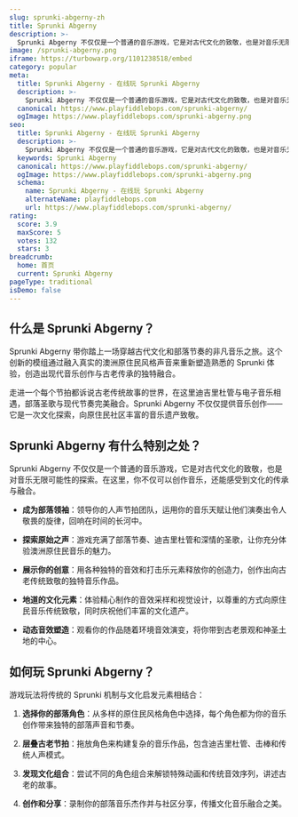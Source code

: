 ```yaml
---
slug: sprunki-abgerny-zh
title: Sprunki Abgerny
description: >-
  Sprunki Abgerny 不仅仅是一个普通的音乐游戏，它是对古代文化的致敬，也是对音乐无限可能性的探索。在这里，你不仅可以创作音乐，还能感受到文化的传承与融合。
image: /sprunki-abgerny.png
iframe: https://turbowarp.org/1101238518/embed
category: popular
meta:
  title: Sprunki Abgerny - 在线玩 Sprunki Abgerny
  description: >-
    Sprunki Abgerny 不仅仅是一个普通的音乐游戏，它是对古代文化的致敬，也是对音乐无限可能性的探索。在这里，你不仅可以创作音乐，还能感受到文化的传承与融合。
  canonical: https://www.playfiddlebops.com/sprunki-abgerny/
  ogImage: https://www.playfiddlebops.com/sprunki-abgerny.png
seo:
  title: Sprunki Abgerny - 在线玩 Sprunki Abgerny
  description: >-
    Sprunki Abgerny 不仅仅是一个普通的音乐游戏，它是对古代文化的致敬，也是对音乐无限可能性的探索。在这里，你不仅可以创作音乐，还能感受到文化的传承与融合。
  keywords: Sprunki Abgerny
  canonical: https://www.playfiddlebops.com/sprunki-abgerny/
  ogImage: https://www.playfiddlebops.com/sprunki-abgerny.png
  schema:
    name: Sprunki Abgerny - 在线玩 Sprunki Abgerny
    alternateName: playfiddlebops.com
    url: https://www.playfiddlebops.com/sprunki-abgerny/
rating:
  score: 3.9
  maxScore: 5
  votes: 132
  stars: 3
breadcrumb:
  home: 首页
  current: Sprunki Abgerny
pageType: traditional
isDemo: false
---
```


## 什么是 Sprunki Abgerny？

Sprunki Abgerny 带你踏上一场穿越古代文化和部落节奏的非凡音乐之旅。这个创新的模组通过融入真实的澳洲原住民风格声音来重新塑造熟悉的 Sprunki 体验，创造出现代音乐创作与古老传承的独特融合。

走进一个每个节拍都诉说古老传统故事的世界，在这里迪吉里杜管与电子音乐相遇，部落圣歌与现代节奏完美融合。Sprunki Abgerny 不仅仅提供音乐创作——它是一次文化探索，向原住民社区丰富的音乐遗产致敬。

## Sprunki Abgerny 有什么特别之处？

Sprunki Abgerny 不仅仅是一个普通的音乐游戏，它是对古代文化的致敬，也是对音乐无限可能性的探索。在这里，你不仅可以创作音乐，还能感受到文化的传承与融合。

- **成为部落领袖**：领导你的人声节拍团队，运用你的音乐天赋让他们演奏出令人敬畏的旋律，回响在时间的长河中。

- **探索原始之声**：游戏充满了部落节奏、迪吉里杜管和深情的圣歌，让你充分体验澳洲原住民音乐的魅力。

- **展示你的创意**：用各种独特的音效和打击乐元素释放你的创造力，创作出向古老传统致敬的独特音乐作品。

- **地道的文化元素**：体验精心制作的音效采样和视觉设计，以尊重的方式向原住民音乐传统致敬，同时庆祝他们丰富的文化遗产。

- **动态音效塑造**：观看你的作品随着环境音效演变，将你带到古老景观和神圣土地的中心。

## 如何玩 Sprunki Abgerny？

游戏玩法将传统的 Sprunki 机制与文化启发元素相结合：

1. **选择你的部落角色**：从多样的原住民风格角色中选择，每个角色都为你的音乐创作带来独特的部落声音和节奏。

1. **层叠古老节拍**：拖放角色来构建复杂的音乐作品，包含迪吉里杜管、击棒和传统人声模式。

1. **发现文化组合**：尝试不同的角色组合来解锁特殊动画和传统音效序列，讲述古老的故事。

1. **创作和分享**：录制你的部落音乐杰作并与社区分享，传播文化音乐融合之美。